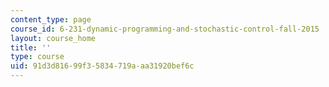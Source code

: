 ```yaml
---
content_type: page
course_id: 6-231-dynamic-programming-and-stochastic-control-fall-2015
layout: course_home
title: ''
type: course
uid: 91d3d816-99f3-5834-719a-aa31920bef6c
---
```

